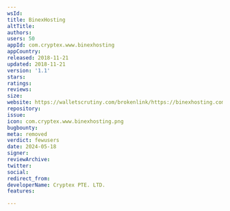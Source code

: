 ```yaml
---
wsId: 
title: BinexHosting
altTitle: 
authors: 
users: 50
appId: com.cryptex.www.binexhosting
appCountry: 
released: 2018-11-21
updated: 2018-11-21
version: '1.1'
stars: 
ratings: 
reviews: 
size: 
website: https://walletscrutiny.com/brokenlink/https://binexhosting.com
repository: 
issue: 
icon: com.cryptex.www.binexhosting.png
bugbounty: 
meta: removed
verdict: fewusers
date: 2024-05-18
signer: 
reviewArchive: 
twitter: 
social: 
redirect_from: 
developerName: Cryptex PTE. LTD.
features: 

---
```


